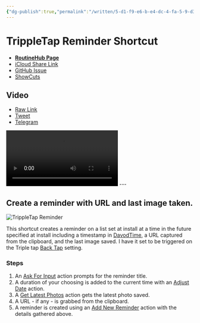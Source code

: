 ```yaml
---
{"dg-publish":true,"permalink":"/written/5-d1-f9-e6-b-e4-dc-4-fa-5-9-d3-b-e13101-b5-f74-a/","dgHomeLink":true,"dgPassFrontmatter":false}
---
```


# TrippleTap Reminder Shortcut

- [**RoutineHub Page**](https://routinehub.co/shortcut/11038)
- [iCloud Share Link](https://www.icloud.com/shortcuts/9e9ef38789ab418ca11371968a538611)
- [GitHub Issue](https://github.com/extratone/i/issues/138)
- [ShowCuts](https://showcuts.app/share/view/0bfc649d35384166bb2dce55f3cc9d7f)

## Video
- [Raw Link](https://user-images.githubusercontent.com/43663476/153483495-7b70a36b-8755-4911-bc0f-92c5323dfc46.MOV)
- [Tweet](https://twitter.com/NeoYokel/status/1491859495366057990)
- [Telegram](https://t.me/extratone/10123)

<video controls>
  <source src="https://user-images.githubusercontent.com/43663476/153483495-7b70a36b-8755-4911-bc0f-92c5323dfc46.MOV">
</video>
---

## Create a reminder with URL and last image taken.

![TrippleTap Reminder](https://user-images.githubusercontent.com/43663476/153335868-460caecf-a013-41e2-a448-862171dbb086.png)

This shortcut creates a reminder on a list set at install at a time in the future specified at install including a timestamp in [DavodTime](https://github.com/extratone/bilge/wiki/DavodTime), a URL captured from the clipboard, and the last image saved. I have it set to be triggered on the Triple tap [Back Tap](https://support.apple.com/en-us/HT211781) setting.

### Steps
1. An [Ask For Input](https://www.matthewcassinelli.com/actions/ask-for-input/) action prompts for the reminder title.
2. A duration of your choosing is added to the current time with an [Adjust Date](https://www.matthewcassinelli.com/actions/adjust-date/) action.
3. A [Get Latest Photos](https://www.matthewcassinelli.com/actions/get-latest-photos) action gets the latest photo saved.
4. A URL - if any - is grabbed from the clipboard.
5. A reminder is created using an [Add New Reminder](https://www.matthewcassinelli.com/actions/add-new-reminder) action with the details gathered above.